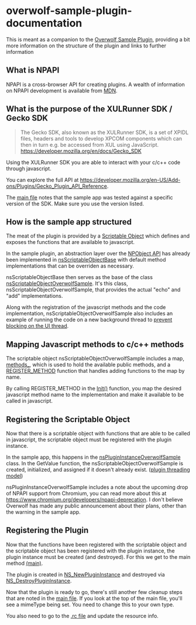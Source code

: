 # overwolf-sample-plugin-documentation
This is meant as a companion to the [Overwolf Sample Plugin](https://github.com/overwolf/overwolf-sample-plugin), providing a bit more information on the structure of the plugin and links to further information

What is NPAPI
-------------
NPAPI is a cross-browser API for creating plugins. A wealth of information on NPAPI development is available from [MDN](https://developer.mozilla.org/en-US/Add-ons/Plugins).

What is the purpose of the XULRunner SDK / Gecko SDK
----------------------------------------------------
>The Gecko SDK, also known as the XULRunner SDK, is a set of XPIDL files, headers and tools to develop XPCOM components which can then in turn e.g. be accessed from XUL using JavaScript. https://developer.mozilla.org/en/docs/Gecko_SDK

Using the XULRunner SDK you are able to interact with your c/c++ code through javascript.

You can explore the full API at https://developer.mozilla.org/en-US/Add-ons/Plugins/Gecko_Plugin_API_Reference.

The [main file](https://github.com/overwolf/overwolf-sample-plugin/blob/master/npOverwolfSamplePlugin/main.cpp#L9) notes that the sample app was tested against a specific version of the SDK. Make sure you use the version listed. 

How is the sample app structured
--------------------------------
The meat of the plugin is provided by a [Scriptable Object](https://developer.mozilla.org/en-US/Add-ons/Plugins/Gecko_Plugin_API_Reference/Scripting_plugins) which defines and exposes the functions that are available to javascript.

In the sample plugin, an abstraction layer over the [NPObject API](https://developer.mozilla.org/en/docs/NPObject) has already been implemented in [nsScriptableObjectBase](https://github.com/overwolf/overwolf-sample-plugin/blob/master/npOverwolfSamplePlugin/nsScriptableObjectBase.cpp) with default method implementations that can be overriden as necessary.

nsScriptableObjectBase then serves as the base of the class [nsScriptableObjectOverwolfSample](https://github.com/overwolf/overwolf-sample-plugin/blob/master/npOverwolfSamplePlugin/nsPluginInstanceOverwolfSample.cpp). It's this class, nsScriptableObjectOverwolfSample, that provides the actual "echo" and "add" implementations.

Along with the registration of the javascript methods and the code implementation, nsScriptableObjectOverwolfSample also includes an example of running the code on a new background thread to [prevent blocking on the UI thread](https://msdn.microsoft.com/en-us/magazine/ee309514.aspx).

Mapping Javascript methods to c/c++ methods
-------------------------------------------
The scriptable object nsScriptableObjectOverwolfSample includes a map, [methods_](https://github.com/overwolf/overwolf-sample-plugin/blob/master/npOverwolfSamplePlugin/nsScriptableObjectOverwolfSample.h#L81), which is used to hold the available public methods, and a [REGISTER_METHOD](https://github.com/overwolf/overwolf-sample-plugin/blob/master/npOverwolfSamplePlugin/nsScriptableObjectOverwolfSample.cpp#L8) function that handles adding functions to the map by name.

By calling REGISTER_METHOD in the [Init()](https://github.com/overwolf/overwolf-sample-plugin/blob/master/npOverwolfSamplePlugin/nsScriptableObjectOverwolfSample.cpp#L28) function, you map the desired javascript method name to the implementation and make it available to be called in javascript.

Registering the Scriptable Object
---------------------------------
Now that there is a scriptable object with functions that are able to be called in javascript, the scriptable object must be registered with the plugin instance.

In the sample app, this happens in the [nsPluginInstanceOverwolfSample](https://github.com/overwolf/overwolf-sample-plugin/blob/master/npOverwolfSamplePlugin/nsPluginInstanceOverwolfSample.cpp) class. In the GetValue function, the nsScriptableObjectOverwolfSample is created, initialized, and assigned if it doesn't already exist. ([plugin threading model](https://developer.mozilla.org/en-US/Add-ons/Plugins/Gecko_Plugin_API_Reference/Scripting_plugins#Threading_model))

nsPluginInstanceOverwolfSample includes a note about the upcoming drop of NPAPI support from Chromium, you can read more about this at https://www.chromium.org/developers/npapi-deprecation. I don't believe Overwolf has made any public announcement about their plans, other than the warning in the sample app.

Registering the Plugin
----------------------
Now that the functions have been registered with the scriptable object and the scriptable object has been registered with the plugin instance, the plugin instance must be created (and destroyed). For this we get to the main method [(main)](https://github.com/overwolf/overwolf-sample-plugin/blob/master/npOverwolfSamplePlugin/main.cpp).

The plugin is created in [NS_NewPluginInstance](https://github.com/overwolf/overwolf-sample-plugin/blob/master/npOverwolfSamplePlugin/main.cpp#L79) and destroyed via [NS_DestroyPluginInstance](https://github.com/overwolf/overwolf-sample-plugin/blob/master/npOverwolfSamplePlugin/main.cpp#L92).

Now that the plugin is ready to go, there's still another few cleanup steps that are noted in the [main file](https://github.com/overwolf/overwolf-sample-plugin/blob/master/npOverwolfSamplePlugin/main.cpp#L9). If you look at the top of the main file, you'll see a mimeType being set. You need to change this to your own type.

You also need to go to the [.rc file](https://github.com/overwolf/overwolf-sample-plugin/blob/master/npOverwolfSamplePlugin/npOverwolfSamplePlugin.rc) and update the resource info.